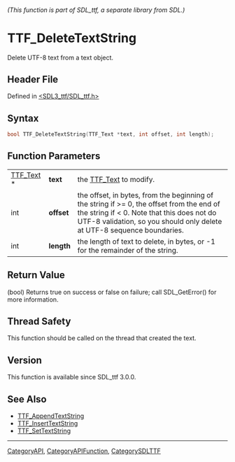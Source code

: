 ###### (This function is part of SDL_ttf, a separate library from SDL.)
# TTF_DeleteTextString

Delete UTF-8 text from a text object.

## Header File

Defined in [<SDL3_ttf/SDL_ttf.h>](https://github.com/libsdl-org/SDL_ttf/blob/main/include/SDL3_ttf/SDL_ttf.h)

## Syntax

```c
bool TTF_DeleteTextString(TTF_Text *text, int offset, int length);
```

## Function Parameters

|                        |            |                                                                                                                                                                                                                    |
| ---------------------- | ---------- | ------------------------------------------------------------------------------------------------------------------------------------------------------------------------------------------------------------------ |
| [TTF_Text](TTF_Text) * | **text**   | the [TTF_Text](TTF_Text) to modify.                                                                                                                                                                                |
| int                    | **offset** | the offset, in bytes, from the beginning of the string if >= 0, the offset from the end of the string if < 0. Note that this does not do UTF-8 validation, so you should only delete at UTF-8 sequence boundaries. |
| int                    | **length** | the length of text to delete, in bytes, or -1 for the remainder of the string.                                                                                                                                     |

## Return Value

(bool) Returns true on success or false on failure; call SDL_GetError() for
more information.

## Thread Safety

This function should be called on the thread that created the text.

## Version

This function is available since SDL_ttf 3.0.0.

## See Also

- [TTF_AppendTextString](TTF_AppendTextString)
- [TTF_InsertTextString](TTF_InsertTextString)
- [TTF_SetTextString](TTF_SetTextString)

----
[CategoryAPI](CategoryAPI), [CategoryAPIFunction](CategoryAPIFunction), [CategorySDLTTF](CategorySDLTTF)

